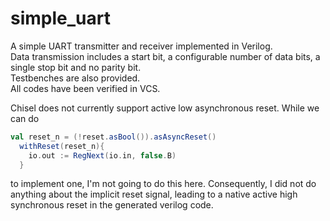 # simple_uart
A simple UART transmitter and receiver implemented in Verilog.  
Data transmission includes a start bit, a configurable number of data bits, a single stop bit and no parity bit.  
Testbenches are also provided.  
All codes have been verified in VCS.  

Chisel does not currently support active low asynchronous reset. While we can do  
```scala
val reset_n = (!reset.asBool()).asAsyncReset()
  withReset(reset_n){
    io.out := RegNext(io.in, false.B)
  }
```
to implement one, I'm not going to do this here. Consequently, I did not do anything about the implicit reset signal, leading to a native active high synchronous reset in the generated verilog code.
